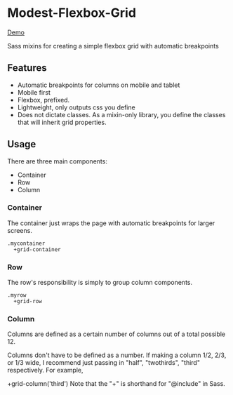Modest-Flexbox-Grid
===================

[Demo](http://ajkochanowicz.github.io/Modest-Flexbox-Grid.)

Sass mixins for creating a simple flexbox grid with automatic breakpoints

Features
--------

- Automatic breakpoints for columns on mobile and tablet
- Mobile first
- Flexbox, prefixed.
- Lightweight, only outputs css you define
- Does not dictate classes. As a mixin-only library, you define the classes that will inherit grid properties.

Usage
-----

There are three main components:

- Container
- Row
- Column

### Container

The container just wraps the page with automatic breakpoints for larger screens.

    .mycontainer
      +grid-container

### Row

The row's responsibility is simply to group column components.

    .myrow
      +grid-row

### Column

Columns are defined as a certain number of columns out of a total possible 12.

Columns don't have to be defined as a number. If making a column 1/2, 2/3, or 1/3 wide, I recommend just passing in "half", "twothirds", "third" respectively. For example,

+grid-column('third')
Note that the "+" is shorthand for "@include" in Sass.

